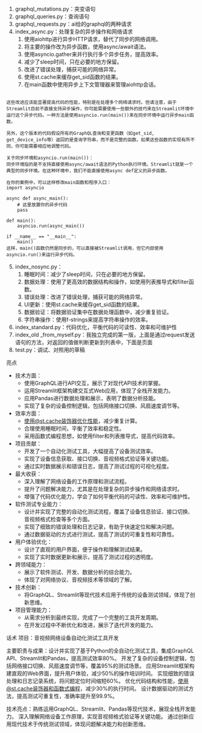 1. graphql_mutations.py：突变语句
2. graphql_queries.py：查询语句
3. graphql_requests.py：ai给的graphql的两种请求
4. index_async.py：处理复杂的异步操作和网络请求
   1. 使用aiohttp进行异步HTTP请求，替代了同步的网络调用。 
   2. 将主要的操作改为异步函数，使用async/await语法。 
   3. 使用asyncio.gather来并行执行多个异步任务，提高效率。 
   4. 减少了sleep时间，只在必要的地方保留。 
   5. 改进了错误处理，捕获可能的网络异常。 
   6. 使用st.cache来缓存get_sid函数的结果。 
   7. 在main函数中使用异步上下文管理器来管理aiohttp会话。
```

这些改进应该能显著提高代码的性能，特别是在处理多个网络请求时。但请注意，由于Streamlit目前不直接支持异步操作，你可能需要使用一些额外的技巧来在Streamlit环境中运行这个异步代码。一种方法是使用asyncio.run(main())来在同步环境中运行异步main函数。

另外，这个版本的代码假设所有的GraphQL查询和变更函数（如get_sid, get_device_info等）返回的是查询字符串，而不是完整的函数。如果这些函数的实现有所不同，你可能需要相应地调整代码。

关于同步环境和asyncio.run(main())：
同步环境指的是不支持直接使用async/await语法的Python执行环境。Streamlit就是一个典型的同步环境。在这种环境中，我们不能直接使用async def定义的异步函数。

在你的案例中，可以这样修改main函数和程序入口：
import asyncio

async def async_main():
    # 这里放置你的异步代码
    pass

def main():
    asyncio.run(async_main())

if __name__ == "__main__":
    main()
这样，main()函数仍然是同步的，可以直接被Streamlit调用，但它内部使用asyncio.run()来运行异步代码。
```

5. index_nosync.py： 
   1. 睡眠时间：减少了sleep时间，只在必要的地方保留。 
   2. 数据处理：使用了更高效的数据结构和操作，如使用列表推导式和filter函数。
   3. 错误处理：改进了错误处理，捕获可能的网络异常。
   4. UI更新：使用st.cache来缓存get_sid函数的结果。
   5. 数据验证：将数据验证集中在数据处理函数中，减少重复验证。
   6. 字符串操作：使用f-strings来提高字符串操作的效率。
6. index_standard.py：代码优化，平衡代码的可读性、效率和可维护性
7. index_old _from_myself.py：我独立完成的第一版，上面是通过request发送语句的方法，对返回的值做判断更新到列表中，下面是页面
8. test.py：调试、对照用的草稿

亮点
+ 技术方面：
  + 使用GraphQL进行API交互，展示了对现代API技术的掌握。
  + 运用Streamlit框架构建交互式Web应用，体现了全栈开发能力。
  + 应用Pandas进行数据处理和展示，表明了数据分析技能。
  + 实现了复杂的设备控制逻辑，包括网络接口切换、风扇速度调节等。
+ 效率方面：
  + 使用@st.cache装饰器优化性能，减少重复计算。
  + 合理使用睡眠时间，平衡了效率和稳定性。
  + 采用函数式编程思想，如使用filter和列表推导式，提高代码效率。
+ 项目贡献：
  + 开发了一个自动化测试工具，大幅提高了设备测试效率。
  + 实现了设备信息获取、接口切换、音视频格式验证等关键功能。
  + 通过实时数据展示和错误日志，提高了测试过程的可视化程度。
+ 最大收获：
  + 深入理解了网络设备的工作原理和测试流程。
  + 提升了问题解决能力，尤其是在处理复杂的异步操作和网络请求时。
  + 增强了代码优化能力，学会了如何平衡代码的可读性、效率和可维护性。
+ 软件测试专业能力：
  + 设计并实现了完整的自动化测试流程，覆盖了设备信息验证、接口切换、音视频格式检查等多个方面。
  + 实现了细致的错误处理和日志记录，有助于快速定位和解决问题。
  + 通过数据驱动的方式进行测试，提高了测试的可重复性和可靠性。
+ 用户体验优化：
  + 设计了直观的用户界面，便于操作和理解测试结果。
  + 实现了实时数据更新和展示，提高了测试过程的透明度。
+ 跨领域能力：
  + 展示了软件测试、开发、数据分析的综合能力。
  + 体现了对网络协议、音视频技术等领域的了解。
+ 技术创新：
  + 将GraphQL、Streamlit等现代技术应用于传统的设备测试领域，体现了创新思维。
+ 项目管理能力：
  + 从需求分析到最终实现，完成了一个完整的工具开发周期。
  + 在开发过程中不断优化和改进，展示了迭代开发的能力。

话术
项目：音视频网络设备自动化测试工具开发

主要职责与成果：设计并实现了基于Python的全自动化测试工具，集成GraphQL API、Streamlit和Pandas，提高测试效率80%。
开发了复杂的设备控制逻辑，包括网络接口切换、风扇速度调节等，覆盖95%的测试场景。
应用Streamlit框架构建直观的Web界面，提升用户体验，减少50%的操作培训时间。
实现细致的错误处理和日志记录系统，将问题定位时间缩短60%。
优化代码结构和性能，使用@st.cache装饰器和函数式编程，减少30%的执行时间。
设计数据驱动的测试方法，提高测试可重复性，准确率提升至99.9%。

技术亮点：熟练运用GraphQL、Streamlit、Pandas等现代技术，展现全栈开发能力。
深入理解网络设备工作原理，实现音视频格式验证等关键功能。
通过创新应用现代技术于传统测试领域，体现问题解决能力和创新思维。